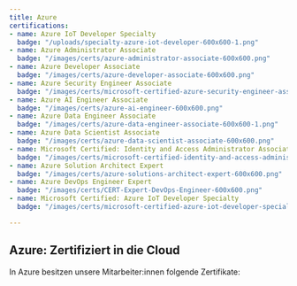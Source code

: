 ```yaml
---
title: Azure
certifications:
- name: Azure IoT Developer Specialty
  badge: "/uploads/specialty-azure-iot-developer-600x600-1.png"
- name: Azure Administrator Associate
  badge: "/images/certs/azure-administrator-associate-600x600.png"
- name: Azure Developer Associate
  badge: "/images/certs/azure-developer-associate-600x600.png"
- name: Azure Security Engineer Associate
  badge: "/images/certs/microsoft-certified-azure-security-engineer-associate.png"
- name: Azure AI Engineer Associate
  badge: "/images/certs/azure-ai-engineer-600x600.png"
- name: Azure Data Engineer Associate
  badge: "/images/certs/azure-data-engineer-associate-600x600-1.png"
- name: Azure Data Scientist Associate
  badge: "/images/certs/azure-data-scientist-associate-600x600.png"
- name: Microsoft Certified: Identity and Access Administrator Associate
  badge: "/images/certs/microsoft-certified-identity-and-access-administrator-associate-600x600.png"
- name: Azure Solution Architect Expert
  badge: "/images/certs/azure-solutions-architect-expert-600x600.png"
- name: Azure DevOps Engineer Expert
  badge: "/images/certs/CERT-Expert-DevOps-Engineer-600x600.png"
- name: Microsoft Certified: Azure IoT Developer Specialty
  badge: "/images/certs/microsoft-certified-azure-iot-developer-specialty-600x600.png"

---
```

## Azure: Zertifiziert in die Cloud

In Azure besitzen unsere Mitarbeiter:innen folgende Zertifikate:
